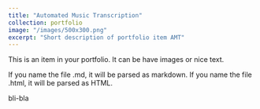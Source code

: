 ```yaml
---
title: "Automated Music Transcription"
collection: portfolio
image: "/images/500x300.png"
excerpt: "Short description of portfolio item AMT"
---
```


This is an item in your portfolio. It can be have images or nice text. 

If you name the file .md, it will be parsed as markdown. If you name the file .html, it will be parsed as HTML. 

bli-bla